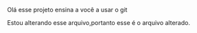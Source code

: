 Olá esse projeto ensina a você a usar o git

Estou alterando esse arquivo,portanto esse é o arquivo alterado.
